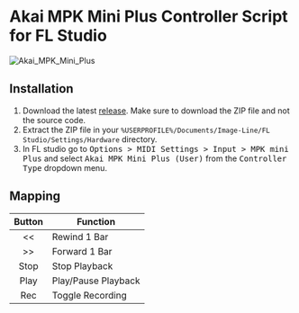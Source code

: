 # Akai MPK Mini Plus Controller Script for FL Studio

![Akai_MPK_Mini_Plus](https://user-images.githubusercontent.com/16174954/209699640-413f49f1-ae25-4e8e-917a-39c3ad7e6f8f.png)


## Installation

1. Download the latest [release](../../releases). Make sure to download the ZIP file and not the source code.
2. Extract the ZIP file in your `%USERPROFILE%/Documents/Image-Line/FL Studio/Settings/Hardware` directory.
3. In FL studio go to <kbd>Options > MIDI Settings > Input > MPK mini Plus</kbd> and select <kbd>Akai MPK Mini Plus (User)</kbd> from the <kbd>Controller Type</kbd> dropdown menu.

## Mapping

| Button | Function            |
|:------:|---------------------|
| <<     | Rewind 1 Bar        |
| >>     | Forward 1 Bar       |
| Stop   | Stop Playback       |
| Play   | Play/Pause Playback |
| Rec    | Toggle Recording    |

